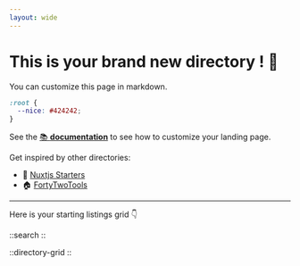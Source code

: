 ```yaml
---
layout: wide
---
```


# This is your brand new directory ! 👋

You can customize this page in markdown.

```css [Ok]
:root {
  --nice: #424242;
}
```

See the [📚 **documentation**](https://minteddirectory.com/docs) to see how to customize your landing page.

Get inspired by other directories:

- 📗 [Nuxtjs Starters](https://nuxtstarters.com)
- 🏠 [FortyTwoTools](https://fortytwotools.com)

---

Here is your starting listings grid 👇

::search
::

::directory-grid
::
